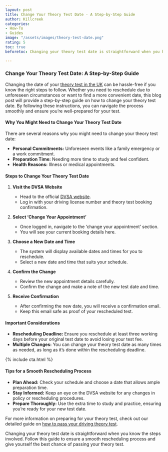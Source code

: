 ```yaml
---
layout: post
title: Change Your Theory Test Date - A Step-by-Step Guide
author: Killcreek
categories:
- How-To
- Guides
image: "/assets/images/theory-test-date.png"
rating: 5
toc: true
beforetoc: Changing your theory test date is straightforward when you know the steps involved. Follow this guide to ensure a smooth rescheduling process and give yourself the best chance of passing your theory test.

---
```

### Change Your Theory Test Date: A Step-by-Step Guide

Changing the date of your [theory test in the UK](/uk-driving-theory-test/) can be hassle-free if you know the right steps to follow. Whether you need to reschedule due to unforeseen circumstances or want to find a more convenient date, this blog post will provide a step-by-step guide on how to change your theory test date. By following these instructions, you can navigate the process smoothly and ensure you’re well-prepared for your test.

#### Why You Might Need to Change Your Theory Test Date

There are several reasons why you might need to change your theory test date:
- **Personal Commitments:** Unforeseen events like a family emergency or a work commitment.
- **Preparation Time:** Needing more time to study and feel confident.
- **Health Reasons:** Illness or medical appointments.

#### Steps to Change Your Theory Test Date

1. **Visit the DVSA Website**
   - Head to the official [DVSA website](https://www.gov.uk/change-theory-test).
   - Log in with your driving license number and theory test booking confirmation.

2. **Select ‘Change Your Appointment’**
   - Once logged in, navigate to the ‘change your appointment’ section.
   - You will see your current booking details here.

3. **Choose a New Date and Time**
   - The system will display available dates and times for you to reschedule.
   - Select a new date and time that suits your schedule.

4. **Confirm the Change**
   - Review the new appointment details carefully.
   - Confirm the change and make a note of the new test date and time.

5. **Receive Confirmation**
   - After confirming the new date, you will receive a confirmation email.
   - Keep this email safe as proof of your rescheduled test.

#### Important Considerations

- **Rescheduling Deadline:** Ensure you reschedule at least three working days before your original test date to avoid losing your test fee.
- **Multiple Changes:** You can change your theory test date as many times as needed, as long as it’s done within the rescheduling deadline.


{% include cta.html %}

#### Tips for a Smooth Rescheduling Process

- **Plan Ahead:** Check your schedule and choose a date that allows ample preparation time.
- **Stay Informed:** Keep an eye on the DVSA website for any changes in policy or rescheduling procedures.
- **Prepare Thoroughly:** Use the extra time to study and practice, ensuring you’re ready for your new test date.

For more information on preparing for your theory test, check out our detailed guide on [how to pass your driving theory test](/theory-test-essential-tips-for-success/).  

Changing your theory test date is straightforward when you know the steps involved. Follow this guide to ensure a smooth rescheduling process and give yourself the best chance of passing your theory test.

 
